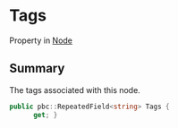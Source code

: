 # Tags

Property in [Node](./)

## Summary

The tags associated with this node.

```csharp
public pbc::RepeatedField<string> Tags {
      get; }
```
